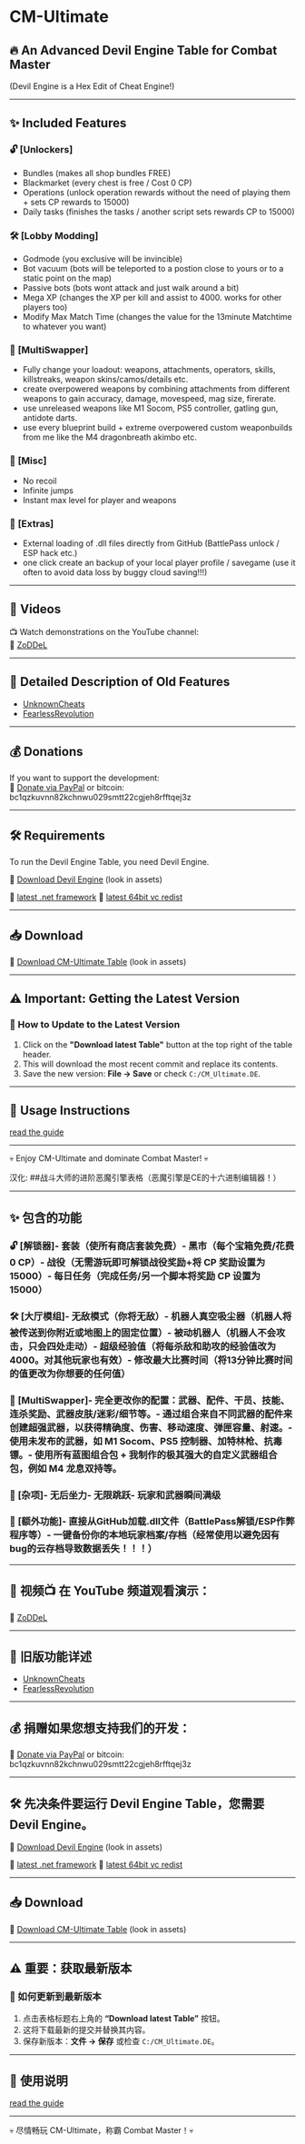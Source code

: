 # CM-Ultimate

## 🔥 An Advanced Devil Engine Table for Combat Master
(Devil Engine is a Hex Edit of Cheat Engine!)

---

## ✨ Included Features

### 🔓 **[Unlockers]**  
- Bundles (makes all shop bundles FREE)
- Blackmarket (every chest is free / Cost 0 CP)
- Operations (unlock operation rewards without the need of playing them + sets CP rewards to 15000)
- Daily tasks (finishes the tasks / another script sets rewards CP to 15000)

### 🛠 **[Lobby Modding]**  
- Godmode (you exclusive will be invincible)
- Bot vacuum (bots will be teleported to a postion close to yours or to a static point on the map)
- Passive bots (bots wont attack and just walk around a bit)
- Mega XP (changes the XP per kill and assist to 4000. works for other players too)
- Modify Max Match Time (changes the value for the 13minute Matchtime to whatever you want)

### 🔄 **[MultiSwapper]**  
- Fully change your loadout: weapons, attachments, operators, skills, killstreaks, weapon skins/camos/details etc.
- create overpowered weapons by combining attachments from different weapons to gain accuracy, damage, movespeed, mag size, firerate.
- use unreleased weapons like M1 Socom, PS5 controller, gatling gun, antidote darts.
- use every blueprint build + extreme overpowered custom weaponbuilds from me like the M4 dragonbreath akimbo etc.

### 🎯 **[Misc]**  
- No recoil
- Infinite jumps
- Instant max level for player and weapons

### 🏹 **[Extras]**  
- External loading of .dll files directly from GitHub (BattlePass unlock / ESP hack etc.)
- one click create an backup of your local player profile / savegame (use it often to avoid data loss by buggy cloud saving!!!)

---

## 🎥 Videos
📺 Watch demonstrations on the YouTube channel:  
🔗 [ZoDDeL](https://www.youtube.com/@ZoDDeL)

---

## 📜 Detailed Description of Old Features
- [UnknownCheats](https://www.unknowncheats.me/forum/combat-master/583715-combat-master-ce-godmode-mega-xp-instant-weapon-player-max-level-attachment-mod.html)
- [FearlessRevolution](https://fearlessrevolution.com/viewtopic.php?f=4&t=28345)

---

## 💰 Donations
If you want to support the development:  
🔗 [Donate via PayPal](https://paypal.me/zoddel)
or bitcoin:
bc1qzkuvnn82kchnwu029smtt22cgjeh8rfftqej3z

---

## 🛠 Requirements
To run the Devil Engine Table, you need Devil Engine.

🔗 [Download Devil Engine](https://github.com/ZoDDeL/CM-Ultimate/releases)
(look in assets)

🔗 [latest .net framework](https://dotnet.microsoft.com/en-us/download/dotnet-framework)
🔗 [latest 64bit vc redist](https://aka.ms/vs/17/release/vc_redist.x64.exe)


---

## 📥 Download

🔗 [Download CM-Ultimate Table](https://github.com/ZoDDeL/CM-Ultimate/releases)
(look in assets)

---

## ⚠️ Important: Getting the Latest Version

### 📌 How to Update to the Latest Version
1. Click on the **"Download latest Table"** button at the top right of the table header.
2. This will download the most recent commit and replace its contents.
3. Save the new version: **File → Save** or check `C:/CM_Ultimate.DE`.

---

## 📖 Usage Instructions
[read the guide](https://github.com/ZoDDeL/CM-Ultimate/blob/main/guide.txt)

---

💀 Enjoy CM-Ultimate and dominate Combat Master! 💀

汉化:
##战斗大师的进阶恶魔引擎表格（恶魔引擎是CE的十六进制编辑器！）

---

## ✨ 包含的功能

### 🔓 **[解锁器]**- 套装（使所有商店套装免费）- 黑市（每个宝箱免费/花费0 CP）- 战役（无需游玩即可解锁战役奖励+将 CP 奖励设置为 15000）- 每日任务（完成任务/另一个脚本将奖励 CP 设置为 15000）

### 🛠 **[大厅模组]**- 无敌模式（你将无敌）- 机器人真空吸尘器（机器人将被传送到你附近或地图上的固定位置）- 被动机器人（机器人不会攻击，只会四处走动）- 超级经验值（将每杀敌和助攻的经验值改为4000。对其他玩家也有效）- 修改最大比赛时间（将13分钟比赛时间的值更改为你想要的任何值）

### 🔄 **[MultiSwapper]**- 完全更改你的配置：武器、配件、干员、技能、连杀奖励、武器皮肤/迷彩/细节等。- 通过组合来自不同武器的配件来创建超强武器，以获得精确度、伤害、移动速度、弹匣容量、射速。- 使用未发布的武器，如 M1 Socom、PS5 控制器、加特林枪、抗毒镖。- 使用所有蓝图组合包 + 我制作的极其强大的自定义武器组合包，例如 M4 龙息双持等。

### 🎯 **[杂项]**- 无后坐力- 无限跳跃- 玩家和武器瞬间满级


### 🏹 **[额外功能]**- 直接从GitHub加载.dll文件（BattlePass解锁/ESP作弊程序等）- 一键备份你的本地玩家档案/存档（经常使用以避免因有bug的云存档导致数据丢失！！！）

---

## 🎥 视频📺 在 YouTube 频道观看演示：
🔗 [ZoDDeL](https://www.youtube.com/@ZoDDeL)

---

## 📜 旧版功能详述
- [UnknownCheats](https://www.unknowncheats.me/forum/combat-master/583715-combat-master-ce-godmode-mega-xp-instant-weapon-player-max-level-attachment-mod.html)
- [FearlessRevolution](https://fearlessrevolution.com/viewtopic.php?f=4&t=28345)

---

## 💰 捐赠如果您想支持我们的开发：
🔗 [Donate via PayPal](https://paypal.me/zoddel)
or bitcoin:
bc1qzkuvnn82kchnwu029smtt22cgjeh8rfftqej3z

---

## 🛠 先决条件要运行 Devil Engine Table，您需要 Devil Engine。
🔗 [Download Devil Engine](https://github.com/ZoDDeL/CM-Ultimate/releases)
(look in assets)

🔗 [latest .net framework](https://dotnet.microsoft.com/en-us/download/dotnet-framework)
🔗 [latest 64bit vc redist](https://aka.ms/vs/17/release/vc_redist.x64.exe)

---

## 📥 Download

🔗 [Download CM-Ultimate Table](https://github.com/ZoDDeL/CM-Ultimate/releases)
(look in assets)

---

## ⚠️ 重要：获取最新版本
### 📌 如何更新到最新版本
1. 点击表格标题右上角的 **“Download latest Table”** 按钮。
2. 这将下载最新的提交并替换其内容。
3. 保存新版本：**文件 → 保存** 或检查 `C:/CM_Ultimate.DE`。

---

## 📖 使用说明
[read the guide](https://github.com/ZoDDeL/CM-Ultimate/blob/main/guide.txt)

---

💀 尽情畅玩 CM-Ultimate，称霸 Combat Master！💀
